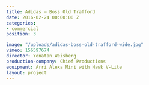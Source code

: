 ```yaml
---
title: Adidas — Boss Old Trafford
date: 2016-02-24 00:00:00 Z
categories:
- commercial
position: 3

image: "/uploads/adidas-boss-old-trafford-wide.jpg"
vimeo: 156597674
director: Yonatan Weisberg
production-company: Chief Productions
equipment: Arri Alexa Mini with Hawk V-Lite
layout: project
---
```


